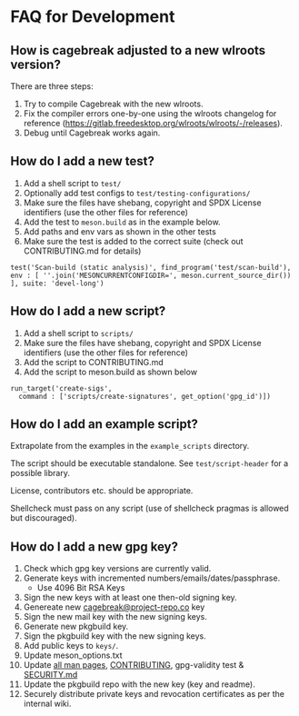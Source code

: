 # FAQ for Development

## How is cagebreak adjusted to a new wlroots version?

There are three steps:

1. Try to compile Cagebreak with the new wlroots.
2. Fix the compiler errors one-by-one using the wlroots
   changelog for reference (https://gitlab.freedesktop.org/wlroots/wlroots/-/releases).
3. Debug until Cagebreak works again.

## How do I add a new test?

1. Add a shell script to `test/`
2. Optionally add test configs to `test/testing-configurations/`
3. Make sure the files have shebang, copyright and SPDX License identifiers
   (use the other files for reference)
4. Add the test to `meson.build` as in the example below.
5. Add paths and env vars as shown in the other tests
6. Make sure the test is added to the correct suite
   (check out CONTRIBUTING.md for details)

```
test('Scan-build (static analysis)', find_program('test/scan-build'), env : [ ''.join('MESONCURRENTCONFIGDIR=', meson.current_source_dir()) ], suite: 'devel-long')
```

## How do I add a new script?

1. Add a shell script to `scripts/`
2. Make sure the files have shebang, copyright and SPDX License identifiers
   (use the other files for reference)
3. Add the script to CONTRIBUTING.md
4. Add the script to meson.build as shown below

```
run_target('create-sigs',
  command : ['scripts/create-signatures', get_option('gpg_id')])
```

## How do I add an example script?

Extrapolate from the examples in the `example_scripts` directory.

The script should be executable standalone. See `test/script-header` for a possible
library.

License, contributors etc. should be appropriate.

Shellcheck must pass on any script (use of shellcheck pragmas is allowed but
discouraged).

## How do I add a new gpg key?

1. Check which gpg key versions are currently valid.
2. Generate keys with incremented numbers/emails/dates/passphrase.
   * Use 4096 Bit RSA Keys
3. Sign the new keys with at least one then-old signing key.
4. Genereate new cagebreak@project-repo.co key
5. Sign the new mail key with the new signing keys.
6. Generate new pkgbuild key.
7. Sign the pkgbuild key with the new signing keys.
8. Add public keys to `keys/`.
9. Update meson_options.txt
10. Update [all man pages](../manuals.md), [CONTRIBUTING](../CONTRIBUTING.md), gpg-validity test & [SECURITY.md](../SECURITY.md)
11. Update the pkgbuild repo with the new key (key and readme).
12. Securely distribute private keys and revocation certificates as per the internal wiki.
